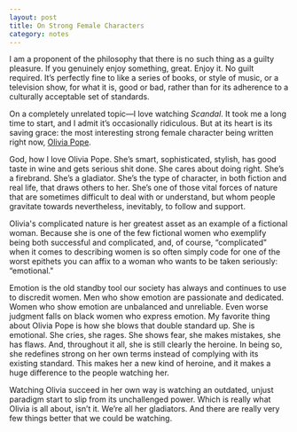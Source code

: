 ```yaml
---
layout: post
title: On Strong Female Characters
category: notes
---
```


I am a proponent of the philosophy that there is no such thing as a guilty pleasure. If you genuinely enjoy something, great. Enjoy it. No guilt required. It’s perfectly fine to like a series of books, or style of music, or a television show, for what it is, good or bad, rather than for its adherence to a culturally acceptable set of standards.

On a completely unrelated topic—I love watching _Scandal_. It took me a long time to start, and I admit it’s occasionally ridiculous. But at its heart is its saving grace: the most interesting strong female character being written right now, [Olivia Pope](http://en.wikipedia.org/wiki/Olivia_Pope).

God, how I love Olivia Pope. She’s smart, sophisticated, stylish, has good taste in wine and gets serious shit done. She cares about doing right. She’s a firebrand. She’s a gladiator. She’s the type of character, in both fiction and real life, that draws others to her. She’s one of those vital forces of nature that are sometimes difficult to deal with or understand, but whom people gravitate towards nevertheless, inevitably, to follow and support.

Olivia's complicated nature is her greatest asset as an example of a fictional woman. Because she is one of the few fictional women who exemplify being both successful and complicated, and, of course, “complicated" when it comes to describing women is so often simply code for one of the worst epithets you can affix to a woman who wants to be taken seriously: “emotional."

Emotion is the old standby tool our society has always and continues to use to discredit women. Men who show emotion are passionate and dedicated. Women who show emotion are unbalanced and unreliable. Even worse judgment falls on black women who express emotion. My favorite thing about Olivia Pope is how she blows that double standard up. She is emotional. She cries, she rages. She shows fear, she makes mistakes, she has flaws. And, throughout it all, she is still clearly the heroine. In being so, she redefines strong on her own terms instead of complying with its existing standard. This makes her a new kind of heroine, and it makes a huge difference to the people watching her.

Watching Olivia succeed in her own way is watching an outdated, unjust paradigm start to slip from its unchallenged power. Which is really what Olivia is all about, isn’t it. We’re all her gladiators. And there are really very few things better that we could be watching.
